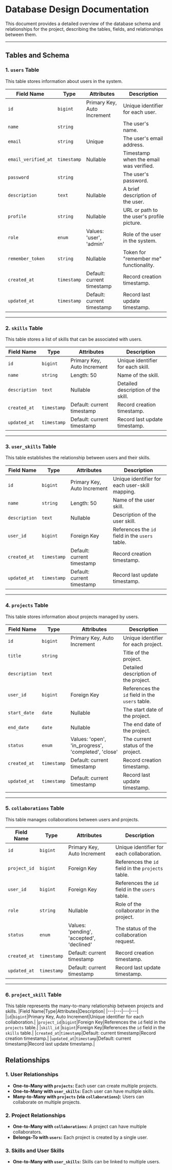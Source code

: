 # Database Design Documentation

This document provides a detailed overview of the database schema and relationships for the project, describing the tables, fields, and relationships between them.

---

## **Tables and Schema**

### **1. `users` Table**

This table stores information about users in the system.

|Field Name|Type|Attributes|Description|
|---|---|---|---|
|`id`|`bigint`|Primary Key, Auto Increment|Unique identifier for each user.|
|`name`|`string`||The user's name.|
|`email`|`string`|Unique|The user's email address.|
|`email_verified_at`|`timestamp`|Nullable|Timestamp when the email was verified.|
|`password`|`string`||The user's password.|
|`description`|`text`|Nullable|A brief description of the user.|
|`profile`|`string`|Nullable|URL or path to the user's profile picture.|
|`role`|`enum`|Values: 'user', 'admin'|Role of the user in the system.|
|`remember_token`|`string`|Nullable|Token for "remember me" functionality.|
|`created_at`|`timestamp`|Default: current timestamp|Record creation timestamp.|
|`updated_at`|`timestamp`|Default: current timestamp|Record last update timestamp.|

---

### **2. `skills` Table**

This table stores a list of skills that can be associated with users.

|Field Name|Type|Attributes|Description|
|---|---|---|---|
|`id`|`bigint`|Primary Key, Auto Increment|Unique identifier for each skill.|
|`name`|`string`|Length: 50|Name of the skill.|
|`description`|`text`|Nullable|Detailed description of the skill.|
|`created_at`|`timestamp`|Default: current timestamp|Record creation timestamp.|
|`updated_at`|`timestamp`|Default: current timestamp|Record last update timestamp.|

---

### **3. `user_skills` Table**

This table establishes the relationship between users and their skills.

|Field Name|Type|Attributes|Description|
|---|---|---|---|
|`id`|`bigint`|Primary Key, Auto Increment|Unique identifier for each user-skill mapping.|
|`name`|`string`|Length: 50|Name of the user skill.|
|`description`|`text`|Nullable|Description of the user skill.|
|`user_id`|`bigint`|Foreign Key|References the `id` field in the `users` table.|
|`created_at`|`timestamp`|Default: current timestamp|Record creation timestamp.|
|`updated_at`|`timestamp`|Default: current timestamp|Record last update timestamp.|

---

### **4. `projects` Table**

This table stores information about projects managed by users.

|Field Name|Type|Attributes|Description|
|---|---|---|---|
|`id`|`bigint`|Primary Key, Auto Increment|Unique identifier for each project.|
|`title`|`string`||Title of the project.|
|`description`|`text`||Detailed description of the project.|
|`user_id`|`bigint`|Foreign Key|References the `id` field in the `users` table.|
|`start_date`|`date`|Nullable|The start date of the project.|
|`end_date`|`date`|Nullable|The end date of the project.|
|`status`|`enum`|Values: 'open', 'in_progress', 'completed', 'close'|The current status of the project.|
|`created_at`|`timestamp`|Default: current timestamp|Record creation timestamp.|
|`updated_at`|`timestamp`|Default: current timestamp|Record last update timestamp.|

---

### **5. `collaborations` Table**

This table manages collaborations between users and projects.

|Field Name|Type|Attributes|Description|
|---|---|---|---|
|`id`|`bigint`|Primary Key, Auto Increment|Unique identifier for each collaboration.|
|`project_id`|`bigint`|Foreign Key|References the `id` field in the `projects` table.|
|`user_id`|`bigint`|Foreign Key|References the `id` field in the `users` table.|
|`role`|`string`|Nullable|Role of the collaborator in the project.|
|`status`|`enum`|Values: 'pending', 'accepted', 'declined'|The status of the collaboration request.|
|`created_at`|`timestamp`|Default: current timestamp|Record creation timestamp.|
|`updated_at`|`timestamp`|Default: current timestamp|Record last update timestamp.|

---

### **6. `project_skill` Table**

This table represents the many-to-many relationship between projects and skills.
|Field Name|Type|Attributes|Description|
|---|---|---|---|
|`id`|`bigint`|Primary Key, Auto Increment|Unique identifier for each collaboration.|
|`project_id`|`bigint`|Foreign Key|References the `id` field in the `projects` table.|
|`skill_id` |`bigint`|Foreign Key|References the `id` field in the `skills` table.|
|`created_at`|`timestamp`|Default: current timestamp|Record creation timestamp.|
|`updated_at`|`timestamp`|Default: current timestamp|Record last update timestamp.|


## **Relationships**

### **1. User Relationships**

- **One-to-Many with `projects`:** Each user can create multiple projects.
- **One-to-Many with `user_skills`:** Each user can have multiple skills.
- **Many-to-Many with `projects` (via `collaborations`):** Users can collaborate on multiple projects.

### **2. Project Relationships**

- **One-to-Many with `collaborations`:** A project can have multiple collaborators.
- **Belongs-To with `users`:** Each project is created by a single user.

### **3. Skills and User Skills**

- **One-to-Many with `user_skills`:** Skills can be linked to multiple users.